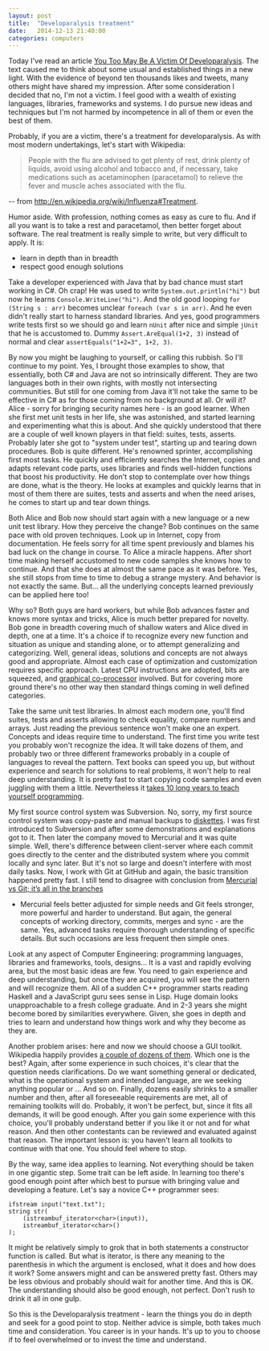 ```yaml
---
layout: post
title:  "Developaralysis treatment"
date:   2014-12-13 21:40:00
categories: computers
---
```


Today I've read an article
[You Too May Be A Victim Of Developaralysis](http://techcrunch.com/2014/10/18/you-too-may-be-a-victim-of-developaralysis/).
The text caused me to think about some usual and established things in a new
light. With the evidence of beyond ten thousands likes and tweets, many others
might have shared my impression. After some consideration I decided that no,
I'm not a victim. I feel good with a wealth of existing languages, libraries,
frameworks and systems. I do pursue new ideas and techniques but I'm not harmed
by incompetence in all of them or even the best of them.

Probably, if you are a victim, there's a treatment for developaralysis. As with
most modern undertakings, let's start with Wikipedia:

> People with the flu are advised to get plenty of rest, drink plenty of
> liquids, avoid using alcohol and tobacco and, if necessary, take medications
> such as acetaminophen (paracetamol) to relieve the fever and muscle aches
> associated with the flu.

-- from <http://en.wikipedia.org/wiki/Influenza#Treatment>.

Humor aside. With profession, nothing comes as easy as cure to flu. And if all
you want is to take a rest and paracetamol, then better forget about software.
The real treatment is really simple to write, but very difficult to apply. It
is:

* learn in depth than in breadth
* respect good enough solutions

Take a developer experienced with Java that by bad chance must start working in
C\#. Oh crap! He was used to write `System.out.println("hi")` but now he learns
`Console.WriteLine("hi")`. And the old good looping `for (String s : arr)`
becomes unclear `foreach (var s in arr)`. And he even didn't really start to
harness standard libraries. And yes, good programmers write tests first so we
should go and learn `nUnit` after nice and simple `jUnit` that he is accustomed
to. Dummy `Assert.AreEqual(1+2, 3)` instead of normal and clear
`assertEquals("1+2=3", 1+2, 3)`.

By now you might be laughing to yourself, or calling this rubbish. So I'll
continue to my point. Yes, I brought those examples to show, that essentially,
both C\# and Java are not so intrinsically different. They are two languages
both in their own rights, with mostly not intersecting communities. But still
for one coming from Java it'll not take the same to be effective in C\# as for
those coming from no background at all. Or will it? Alice - sorry for bringing
security names here - is an good learner. When she first met unit tests in her
life, she was astonished, and started learning and experimenting what this is
about. And she quickly understood that there are a couple of well known players
in that field: suites, tests, asserts. Probably later she got to "system under
test", starting up and tearing down procedures. Bob is quite different. He's
renowned sprinter, accomplishing first most tasks. He quickly and efficiently
searches the Internet, copies and adapts relevant code parts, uses libraries
and finds well-hidden functions that boost his productivity. He don't stop to
contemplate over how things are done, what is the theory. He looks at examples
and quickly learns that in most of them there are suites, tests and asserts and
when the need arises, he comes to start up and tear down things.

Both Alice and Bob now should start again with a new language or a new unit test
library. How they perceive the change? Bob continues on the same pace with old
proven techniques. Look up in Internet, copy from documentation. He feels sorry
for all time spent previously and blames his bad luck on the change in course.
To Alice a miracle happens. After short time making herself accustomed to new
code samples she knows how to continue. And that she does at almost the same
pace as it was before. Yes, she still stops from time to time to debug a strange
mystery. And behavior is not exactly the same. But... all the underlying
concepts learned previously can be applied here too!

Why so? Both guys are hard workers, but while Bob advances faster and knows more
syntax and tricks, Alice is much better prepared for novelty. Bob gone in
breadth covering much of shallow waters and Alice dived in depth, one at a time. 
It's a choice if to recognize every new function and situation as unique and
standing alone, or to attempt generalizing and categorizing. Well, general
ideas, solutions and concepts are not always good and appropriate. Almost each
case of optimization and customization requires specific approach. Latest CPU
instructions are adopted, bits are squeezed, and
[graphical co-processor](http://en.wikipedia.org/wiki/General-purpose_computing_on_graphics_processing_units)
involved. But for covering more ground there's no other way then standard things
coming in well defined categories.

Take the same unit test libraries. In almost each modern one, you'll find
suites, tests and asserts allowing to check equality, compare numbers and
arrays. Just reading the previous sentence won't make one an expert. Concepts
and ideas require time to understand. The first time you write test you
probably won't recognize the idea. It will take dozens of them, and probably
two or three different frameworks probably in a couple of languages to reveal
the pattern. Text books can speed you up, but without experience and search for
solutions to real problems, it won't help to real deep understanding. It is
pretty fast to start copying code samples and even juggling with them a little.
Nevertheless it
[takes 10 long years to teach yourself programming](http://norvig.com/21-days.html).

My first source control system was Subversion. No, sorry, my first source
control system was copy-paste and manual backups to
[diskettes](http://en.wikipedia.org/wiki/Floppy_disk). I was first introduced to
Subversion and after some demonstrations and explanations got to it. Then later
the company moved to Mercurial and it was quite simple. Well, there's difference
between client-server where each commit goes directly to the center and the
distributed system where you commit locally and sync later. But it's not so
large and doesn't interfere with most daily tasks. Now, I work with Git at
GitHub and again, the basic transition happened pretty fast. I still tend to
disagree with conclusion from
[Mercurial vs Git; it’s all in the branches](https://felipec.wordpress.com/2011/01/16/mercurial-vs-git-its-all-in-the-branches/)
- Mercurial feels better adjusted for simple needs and Git feels stronger, more
powerful and harder to understand. But again, the general concepts of
working directory, commits, merges and sync - are the same. Yes, advanced tasks
require thorough understanding of specific details. But such occasions are less
frequent then simple ones.

Look at any aspect of Computer Engineering: programming languages, libraries and
frameworks, tools, designs... It is a vast and rapidly evolving area, but the
most basic ideas are few. You need to gain experience and deep understanding,
but once they are acquired, you will see the pattern and will recognize them.
All of a sudden C++ programmer starts reading Haskell and a JavaScript guru sees
sense in Lisp. Huge domain looks unapproachable to a fresh college graduate. And
in 2-3 years she might become bored by similarities everywhere. Given, she goes
in depth and tries to learn and understand how things work and why they become
as they are.

Another problem arises: here and now we should choose a GUI toolkit. Wikipedia
happily provides
[a couple of dozens of them](http://en.wikipedia.org/wiki/List_of_widget_toolkits).
Which one is the best? Again, after some experience in such choices, it's clear
that the question needs clarifications. Do we want something general or
dedicated, what is the operational system and intended language, are we seeking
anything popular or ... And so on. Finally, dozens easily shrinks to a smaller
number and then, after all foreseeable requirements are met, all of remaining
toolkits will do. Probably, it won't be perfect, but, since it fits all demands,
it will be good enough. After you gain some experience with this choice, you'll
probably understand better if you like it or not and for what reason. And then
other contestants can be reviewed and evaluated against that reason. The
important lesson is: you haven't learn all toolkits to continue with that one.
You should feel where to stop.

By the way, same idea applies to learning. Not everything should be taken in one
gigantic step. Some trait can be left aside. In learning too there's good enough
point after which best to pursue with bringing value and developing a feature.
Let's say a novice C++ programmer sees:

    ifstream input("text.txt");
    string str(
        (istreambuf_iterator<char>(input)),
        istreambuf_iterator<char>()
    );

It might be relatively simply to grok that in both statements a constructor
function is called. But what is iterator, is there any meaning to the
parenthesis in which the argument is enclosed, what it does and how does it
work? Some answers might and can be answered pretty fast. Others may be less
obvious and probably should wait for another time. And this is OK. The
understanding should also be good enough, not perfect. Don't rush to drink it
all in one gulp.

So this is the Developaralysis treatment - learn the things you do in depth and
seek for a good point to stop. Neither advice is simple, both takes much time
and consideration. You career is in your hands. It's up to you to choose if to
feel overwhelmed or to invest the time and understand.


